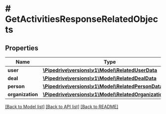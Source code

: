 # # GetActivitiesResponseRelatedObjects

## Properties

Name | Type | Description | Notes
------------ | ------------- | ------------- | -------------
**user** | [**\Pipedrive\versions\v1\Model\RelatedUserData**](RelatedUserData.md) |  | [optional]
**deal** | [**\Pipedrive\versions\v1\Model\RelatedDealData**](RelatedDealData.md) |  | [optional]
**person** | [**\Pipedrive\versions\v1\Model\RelatedPersonData**](RelatedPersonData.md) |  | [optional]
**organization** | [**\Pipedrive\versions\v1\Model\RelatedOrganizationData**](RelatedOrganizationData.md) |  | [optional]

[[Back to Model list]](../README.md#documentation-for-models) [[Back to API list]](../README.md#documentation-for-api-endpoints) [[Back to README]](../README.md)
